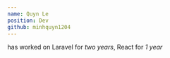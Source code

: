 ```yaml
---
name: Quyn Le
position: Dev
github: minhquyn1204
---
```

has worked on Laravel for *two years*, React for *1 year*